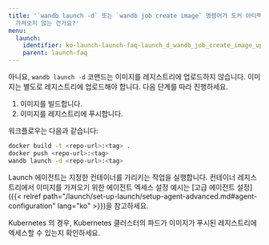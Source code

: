 ```yaml
---
title: '`wandb launch -d` 또는 `wandb job create image` 명령어가 도커 아티팩트 전체를 업로드하고 레지스트리에서
  가져오지 않는 건가요?'
menu:
  launch:
    identifier: ko-launch-launch-faq-launch_d_wandb_job_create_image_uploading_whole_docker
    parent: launch-faq
---
```


아니요, `wandb launch -d` 코맨드는 이미지를 레지스트리에 업로드하지 않습니다. 이미지는 별도로 레지스트리에 업로드해야 합니다. 다음 단계를 따라 진행하세요.

1. 이미지를 빌드합니다.
2. 이미지를 레지스트리에 푸시합니다.

워크플로우는 다음과 같습니다:

```bash
docker build -t <repo-url>:<tag> .
docker push <repo-url>:<tag>
wandb launch -d <repo-url>:<tag>
```

Launch 에이전트는 지정한 컨테이너를 가리키는 작업을 실행합니다. 컨테이너 레지스트리에서 이미지를 가져오기 위한 에이전트 엑세스 설정 예시는 [고급 에이전트 설정]({{< relref path="/launch/set-up-launch/setup-agent-advanced.md#agent-configuration" lang="ko" >}})을 참고하세요.

Kubernetes 의 경우, Kubernetes 클러스터의 파드가 이미지가 푸시된 레지스트리에 엑세스할 수 있는지 확인하세요.